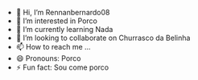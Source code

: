 - 👋 Hi, I’m Rennanbernardo08
- 👀 I’m interested in Porco
- 🌱 I’m currently learning Nada
- 💞️ I’m looking to collaborate on Churrasco da Belinha
- 📫 How to reach me ...
- 😄 Pronouns: Porco
- ⚡ Fun fact: Sou come porco

<!---
Rennan08ber/Rennan08ber is a ✨ special ✨ repository because its `README.md` (this file) appears on your GitHub profile.
You can click the Preview link to take a look at your changes.
--->
